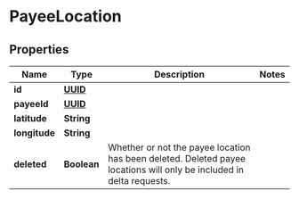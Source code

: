 # PayeeLocation

## Properties
Name | Type | Description | Notes
------------ | ------------- | ------------- | -------------
**id** | [**UUID**](UUID.md) |  | 
**payeeId** | [**UUID**](UUID.md) |  | 
**latitude** | **String** |  | 
**longitude** | **String** |  | 
**deleted** | **Boolean** | Whether or not the payee location has been deleted.  Deleted payee locations will only be included in delta requests. | 
